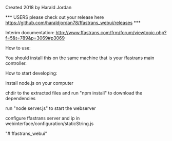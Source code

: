 Created 2018 by Harald Jordan

*** USERS please check out your release here https://github.com/haraldjordan78/ffastrans_webui/releases ***

Interim documentation:
http://www.ffastrans.com/frm/forum/viewtopic.php?f=5&t=789&p=3069#p3069


How to use: 

You should install this on the same machine that is your ffastrans main controller.


How to start developing: 

install node.js on your computer

chdir to the extracted files and run "npm install" to download the dependencies

run "node server.js" to start the webserver


configure ffastrans server and ip in webinterface/configuration/staticString.js

"# ffastrans_webui" 
